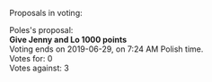 Proposals in voting:

Poles's proposal:  
**Give Jenny and Lo 1000 points**  
Voting ends on 2019-06-29, on 7:24 AM Polish time.  
Votes for: 0  
Votes against: 3
